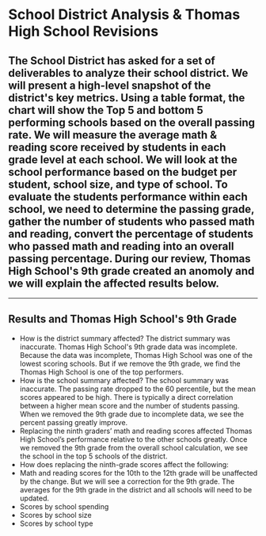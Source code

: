 # School District Analysis & Thomas High School Revisions

## The School District has asked for a set of deliverables to analyze their school district. We will present a high-level snapshot of the district's key metrics. Using a table format, the chart will show the Top 5 and bottom 5 performing schools based on the overall passing rate. We will measure the average math & reading score received by students in each grade level at each school. We will look at the school performance based on the budget per student, school size, and type of school. To evaluate the students performance within each school, we need to determine the passing grade, gather the number of students who passed math and reading, convert the percentage of students who passed math and reading into an overall passing percentage. During our review, Thomas High School's 9th grade created an anomoly and we will explain the affected results below. 
---
## Results and Thomas High School's 9th Grade
 - How is the district summary affected? The district summary was inaccurate. Thomas High School's 9th grade data was incomplete. Because the data was incomplete, Thomas High School was one of the lowest scoring schools. But if we remove the 9th grade, we find the Thomas High School is one of the top performers. 
 - How is the school summary affected? The school summary was inaccurate. The passing rate dropped to the 60 percentile, but the mean scores appeared to be high. There is typically a direct correlation between a higher mean score and the number of students passing. When we removed the 9th grade due to incomplete data, we see the percent passing greatly improve. 
 - Replacing the ninth graders’ math and reading scores affected Thomas High School’s performance relative to the other schools greatly. Once we removed the 9th grade from the overall school calculation, we see the school in the top 5 schools of the district. 
 - How does replacing the ninth-grade scores affect the following:
  - Math and reading scores for the 10th to the 12th grade will be unaffected by the change. But we will see a correction for the 9th grade. The averages for the 9th grade in the district and all schools will need to be updated.  
  - Scores by school spending
  - Scores by school size
  - Scores by school type
